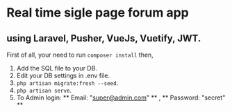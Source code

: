 # Real time sigle page forum app

## using Laravel, Pusher, VueJs, Vuetify, JWT.

First of all, your need to run ``` composer install ``` then, 
1. Add the SQL file to your DB.
2. Edit your DB settings in .env file.
3. ``` php artisan migrate:fresh --seed ```.
3. ``` php artisan serve ```.
4. To Admin login: ** Email: "super@admin.com" ** , ** Password: "secret" **  

